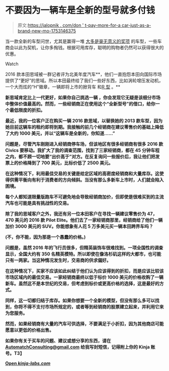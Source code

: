 # 不要因为一辆车是全新的型号就多付钱

> 原文:[https://jalopnik . com/don ' t-pay-more-for-a car-just-as-a-brand-new-mo-1753146375](https://jalopnik.com/dont-pay-more-for-a-car-just-because-its-a-brand-new-mo-1753146375)

当一款全新的车型问世，尤其是赢得一堆 [大多是毫无意义的奖项](http://www.thenational.ae/arts-lifestyle/motoring/an-insiders-guide-to-the-world-car-of-the-year-award) 的车型，一些车商会以此为契机，让你多掏钱。根据可用库存，聪明的购物者仍然可以获得很大的优惠。

Watch

2016 款本田思域被一群记者评为北美年度汽车*[](http://naias.com/press/news/honda-civic-wins-2016-north-american-car-of-the-year-and-volvo-xc90-takes-north-american-truckutility-of-the-year/)*，他们一直抱怨本田向国际市场提供了“更好”的思域。所以本田最终给了我们一些好东西，比如涡轮增压发动机，一个大而炫的“H”徽章，一辆即将上市的掀背车 和[R 型](http://jalopnik.com/hondas-big-surprise-is-a-truly-worldwide-civic-5-door-1695047474#_ga=1.150190454.1551709916.1441293991) 。**

**新思域肯定比上一代更好，如果你自己挑选一辆 ，你会发现它无疑是该细分市场中整体价值最高的。然而，一些经销商正在使用这个“全新型号”的借口，给你一个最低限度的折扣。**

**最近，我的一位客户正在购买一辆 2016 款思域，以替换她的 2013 款车型，因为她目前这辆车的租约即将到期。我接触的前几个经销商在建议零售价的基础上降低了大约 1000 美元，并以“这辆车是全新的，你知道……”**

**问题是，尽管汽车刚刚进入经销商停车场，但该地区有很多经销商有很多 2016 款 Civics 要移动。我扩大了我的调查范围，找到了三家经销商，都在 45 分钟车程之内，都不顾一切地要“出价高于”对方。在反复询问一些报价后，我让他们把发票上的价格降到了 700 美元，比标价低了 2500 美元。**

**在这种情况下，利用最佳交易的关键是给定区域的高密度经销商和大量库存。这使得供需平衡向有利于消费者的方向倾斜。当没有那么多新车上市时，人们就会陷入困境。**

**每个人都知道限量版跑车不可避免地会导致经销商加价，但即使是很难买到的主流汽车也可能是具有挑战性的交易。**

**除了我的思域客户之外，我还有另一位本田客户在寻找一辆建议零售价为 47，470 美元的 2016 款 Pilot Elite。他们去了一家经销商那里，经销商给了他们一辆加价 3000 美元的 SUV。你能想象有人花 5 万多美元买一辆本田跨界车吗？**

**(不，你不能，因为那是一个愚蠢的价格。)**

**问题是，虽然 2016 年的飞行员很多，但精英装饰车很难找到。一项全国性的调查显示，全国大约有 350 名精英模特。所以即使在像洛杉矶这样的大都市，也可能只有一两家。当这种情况发生时，交易商的供求偏好。**

**在这种情况下，买家不应该如此纠结于他们认为应该得到的折扣，而是应该比较该市场区域内的最佳交易。一家经销商最终以低于标价 1000 美元的价格收购了一辆新车。虽然这不是本世纪的交易，但考虑到标价或更高价格的选择，这是最好的方式。**

**同样，这一切都归结于库存。如果你想要一个全新的模型，但没有那么多可以找到，你将不得不支付市场所规定的，或者等到经销商的股票建立起来，并利用它来为您服务。**

**然而，如果经销商有大量的汽车可供选择，不要满足于小折扣，因为其他商店可能愿意以更低的价格出售。**

**如果你有关于买车的问题、建议或想分享的东西，请在 AutomatchConsulting@gmail.com 给我写封短信，记得附上你的 Kinja 账号。T3】**

**[Open *kinja-labs.com*](http://kinja-labs.com/related-widget/?posts=1721598762,1681328762,1620563037&title=Recommended%20stories)**